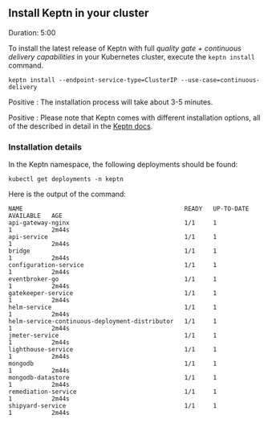 
## Install Keptn in your cluster
Duration: 5:00

To install the latest release of Keptn with full _quality gate + continuous delivery capabilities_ in your Kubernetes cluster, execute the `keptn install` command.

<!-- bash 
echo "{}" > creds.json
 
keptn install --endpoint-service-type=ClusterIP --use-case=continuous-delivery -c ./creds.json
-->

```
keptn install --endpoint-service-type=ClusterIP --use-case=continuous-delivery
```

<!-- bash verify_test_step $? "keptn install failed" -->

Positive
: The installation process will take about 3-5 minutes.

Positive
: Please note that Keptn comes with different installation options, all of the described in detail in the [Keptn docs](https://keptn.sh/docs/0.7.x/operate/install/).

### Installation details 

In the Keptn namespace, the following deployments should be found:

<!-- command -->
```
kubectl get deployments -n keptn
```

Here is the output of the command:

```
NAME                                             READY   UP-TO-DATE   AVAILABLE   AGE
api-gateway-nginx                                1/1     1            1           2m44s
api-service                                      1/1     1            1           2m44s
bridge                                           1/1     1            1           2m44s
configuration-service                            1/1     1            1           2m44s
eventbroker-go                                   1/1     1            1           2m44s
gatekeeper-service                               1/1     1            1           2m44s
helm-service                                     1/1     1            1           2m44s
helm-service-continuous-deployment-distributor   1/1     1            1           2m44s
jmeter-service                                   1/1     1            1           2m44s
lighthouse-service                               1/1     1            1           2m44s
mongodb                                          1/1     1            1           2m44s
mongodb-datastore                                1/1     1            1           2m44s
remediation-service                              1/1     1            1           2m44s
shipyard-service                                 1/1     1            1           2m44s
```




